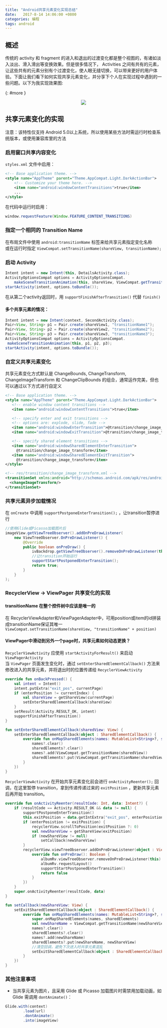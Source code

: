 ```yaml
---
title: "Android共享元素变化实现总结"
date:   2017-8-14 14:06:00 +0800
categories: 编程
tags: android
---
```


## 概述
传统的 activity 和 fragment 的进入和退出的过渡变化都是整个视图的，有诸如淡入淡出、滑入滑出等变换效果。但是很多情况下， Activities 之间有共有的元素，让这些共有的元素分别有个过渡变化，使人眼无缝切换，可以带来更好的用户体验。下面让我们看下如何实现共享元素变化，并分享下个人在实现过程中遇到的一些问题。以下为我实现效果图:   
<!--more-->
[](){: #more }
<center>
    <img src="/assets/images/shared_element_transition.gif" />
</center>

## 共享元素变化的实现
注意：该特性仅支持 Android 5.0以上系统，所以使用某些方法时需运行时检查系统版本，或使用兼容库里的方法

### 启用窗口共享内容变化
`styles.xml` 文件中启用：
``` xml
<!-- Base application theme. -->
<style name="AppTheme" parent="Theme.AppCompat.Light.DarkActionBar">
    <!-- Customize your theme here. -->
    <item name="android:windowContentTransitions">true</item>
    ...
</style>
```
在代码中运行时启用：
``` java
window.requestFeature(Window.FEATURE_CONTENT_TRANSITIONS)
```

### 指定一个相同的 Transition Name
在布局文件中使用 `android:transitionName` 标签来给共享元素指定变化名称    
或在运行时指定 `ViewCompat.setTransitionName(shareView, transitionName);`

### 启动 Activity
``` java
Intent intent = new Intent(this, DetailsActivity.class);
ActivityOptionsCompat options = ActivityOptionsCompat.
    makeSceneTransitionAnimation(this, shareView, ViewCompat.getTransitionName(shareView);
startActivity(intent, options.toBundle());
```
在从第二个activity返回时，用 `supportFinishAfterTransition()` 代替 `finish()`
#### 多个共享元素的情况：
```java
Intent intent = new Intent(context, SecondActivity.class);
Pair<View, String> p1 = Pair.create(shareView1, "transitionName1");
Pair<View, String> p2 = Pair.create(shareView2, "transitionName2");
Pair<View, String> p3 = Pair.create(shareView3, "transitionName3");
ActivityOptionsCompat options = ActivityOptionsCompat.
 makeSceneTransitionAnimation(this, p1, p2, p3);
startActivity(intent, options.toBundle());
```

### 自定义共享元素变化
 共享元素变化方式默认是 ChangeBounds, ChangeTransform, ChangeImageTransform 和 ChangeClipBounds 的组合，通常运作完美，但也可以通过以下方式进行自定义
 ``` xml
<!-- Base application theme. -->
<style name="AppTheme" parent="Theme.AppCompat.Light.DarkActionBar">
    <!-- enable window content transitions -->
    <item name="android:windowContentTransitions">true</item>

    <!-- specify enter and exit transitions -->
    <!-- options are: explode, slide, fade -->
    <item name="android:windowEnterTransition">@transition/change_image_transform</item>
    <item name="android:windowExitTransition">@transition/change_image_transform</item>

    <!-- specify shared element transitions -->
    <item name="android:windowSharedElementEnterTransition">
      @transition/change_image_transform</item>
    <item name="android:windowSharedElementExitTransition">
      @transition/change_image_transform</item>
</style>
```
``` xml
<!-- res/transition/change_image_transform.xml -->
<transitionSet xmlns:android="http://schemas.android.com/apk/res/android">
  <changeImageTransform/>
</transitionSet>
```

### 共享元素异步加载情况
在 `onCreate` 中调用 `supportPostponeEnterTransition();` ，让transition暂停进行
``` java
//使用Glide或Picasso加载图片后
imageView.getViewTreeObserver().addOnPreDrawListener(
    new ViewTreeObserver.OnPreDrawListener() {
        @Override
        public boolean onPreDraw() {
            ivBackdrop.getViewTreeObserver().removeOnPreDrawListener(this);
            //让transition开始运行
            supportStartPostponedEnterTransition();
            return true;
        }
    }
);
```

### RecyclerView  -> ViewPager 共享变化的实现
#### transitionName 在整个控件树中应该是唯一的
在 RecyclerViewAdapter和ViewPagerAdapter中，可用position或item的id拼装成transitionName保证其唯一   
`ViewCompat.setTransitionName(shareView, "transitionName" + position)`
#### ViewPager中滑动到另外一个page时，共享元素如何动态更换？
`RecyclerViewActivity` 应使用 `startActivityForResult()` 来启动 `ViewPagerActivity`    
当 `ViewPager` 页面发生变化时，通过 `setEnterSharedElementCallback()` 方法来修改进入的共享元素，并将退出时的位置传递给 `RecyclerViewActivity`
``` kotlin
override fun onBackPressed() {
    val intent = Intent()
    intent.putExtra("exit_pos", currentPage)
    if (enterPosition != currentIndex) {
        val shareView = getShareView(currentPage)
        setEnterSharedElementCallback(shareView)
    }
    setResult(Activity.RESULT_OK, intent)
    supportFinishAfterTransition()
}

fun setEnterSharedElementCallback(sharedView: View) {
    setEnterSharedElementCallback(object : SharedElementCallback() {
        override fun onMapSharedElements(names: MutableList<String>?, sharedElements: MutableMap<String, View>?) {
            names?.clear()
            sharedElements?.clear()
            names?.add(ViewCompat.getTransitionName(sharedView))
            sharedElements?.put(ViewCompat.getTransitionName(sharedView), sharedView)
        }
    })
}
```
`RecyclerViewActivity` 在开始共享元素变化前会进行 `onActivityReenter();` 回调，在这里暂停 transition，拿到传递传递过来的 `exitPosition` ，更新共享元素后再开始 transition。
``` kotlin
override fun onActivityReenter(resultCode: Int, data: Intent?) {
    if (resultCode == Activity.RESULT_OK && data != null) {
        supportPostponeEnterTransition()
        this.exitPosition = data.getIntExtra("exit_pos", enterPosistion)
        if (enterPosistion != exitPosition) {
            recyclerView.scrollToPosition(exitPosition ?: 0)
            val newShareView = getShareView(exitPosition)
            if (newShareView != null)
                setCallback(newShareView)
        }
        recyclerView.viewTreeObserver.addOnPreDrawListener(object : ViewTreeObserver.OnPreDrawListener {
            override fun onPreDraw(): Boolean {
                albumRv.viewTreeObserver.removeOnPreDrawListener(this)
                albumRv.requestLayout()
                supportStartPostponedEnterTransition()
                return false
            }
        })
    }
    super.onActivityReenter(resultCode, data)
}

fun setCallback(newShareView: View) {
    setExitSharedElementCallback(object : SharedElementCallback() {
        override fun onMapSharedElements(names: MutableList<String>?, sharedElements: MutableMap<String, View>?) {
            super.onMapSharedElements(names, sharedElements)
            val newShareName = ViewCompat.getTransitionName(newShareView)
            names?.clear()
            sharedElements?.clear()
            names?.add(newShareName)
            sharedElements?.put(newShareName, newShareView)
            //清空回调，避免下次进入时共享元素混乱
            setExitSharedElementCallback(object : SharedElementCallback() {})
        }
    })
}
```

### 其他注意事项
* 当共享元素为图片，且采用 Glide 或 Picasso 加载图片时需禁用加载动画，如 Glide 需调用 `dontAnimate()`：

``` java
Glide.with(context)
        .load(url)
        .dontAnimate()
        .into(imageView)
```

